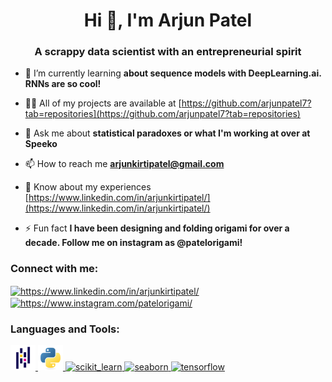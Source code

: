<h1 align="center">Hi 👋, I'm Arjun Patel</h1>
<h3 align="center">A scrappy data scientist with an entrepreneurial spirit</h3>

- 🌱 I’m currently learning **about sequence models with DeepLearning.ai. RNNs are so cool!**

- 👨‍💻 All of my projects are available at [https://github.com/arjunpatel7?tab=repositories](https://github.com/arjunpatel7?tab=repositories)

- 💬 Ask me about **statistical paradoxes or what I'm working at over at Speeko**

- 📫 How to reach me **arjunkirtipatel@gmail.com**

- 📄 Know about my experiences [https://www.linkedin.com/in/arjunkirtipatel/](https://www.linkedin.com/in/arjunkirtipatel/)

- ⚡ Fun fact **I have been designing and folding origami for over a decade. Follow me on instagram as @patelorigami!**

<h3 align="left">Connect with me:</h3>
<p align="left">
<a href="https://linkedin.com/in/https://www.linkedin.com/in/arjunkirtipatel/" target="blank"><img align="center" src="https://raw.githubusercontent.com/rahuldkjain/github-profile-readme-generator/master/src/images/icons/Social/linked-in-alt.svg" alt="https://www.linkedin.com/in/arjunkirtipatel/" height="30" width="40" /></a>
<a href="https://instagram.com/https://www.instagram.com/patelorigami/" target="blank"><img align="center" src="https://raw.githubusercontent.com/rahuldkjain/github-profile-readme-generator/master/src/images/icons/Social/instagram.svg" alt="https://www.instagram.com/patelorigami/" height="30" width="40" /></a>
</p>

<h3 align="left">Languages and Tools:</h3>
<p align="left"> <a href="https://pandas.pydata.org/" target="_blank" rel="noreferrer"> <img src="https://raw.githubusercontent.com/devicons/devicon/2ae2a900d2f041da66e950e4d48052658d850630/icons/pandas/pandas-original.svg" alt="pandas" width="40" height="40"/> </a> <a href="https://www.python.org" target="_blank" rel="noreferrer"> <img src="https://raw.githubusercontent.com/devicons/devicon/master/icons/python/python-original.svg" alt="python" width="40" height="40"/> </a> <a href="https://scikit-learn.org/" target="_blank" rel="noreferrer"> <img src="https://upload.wikimedia.org/wikipedia/commons/0/05/Scikit_learn_logo_small.svg" alt="scikit_learn" width="40" height="40"/> </a> <a href="https://seaborn.pydata.org/" target="_blank" rel="noreferrer"> <img src="https://seaborn.pydata.org/_images/logo-mark-lightbg.svg" alt="seaborn" width="40" height="40"/> </a> <a href="https://www.tensorflow.org" target="_blank" rel="noreferrer"> <img src="https://www.vectorlogo.zone/logos/tensorflow/tensorflow-icon.svg" alt="tensorflow" width="40" height="40"/> </a> </p>
